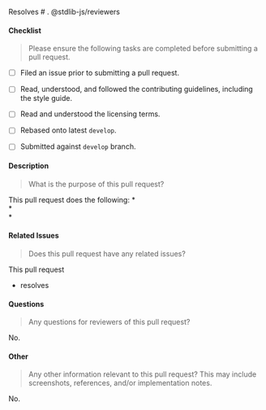 Resolves # . @stdlib-js/reviewers

#### Checklist
> Please ensure the following tasks are completed before submitting a pull request.

* [ ] Filed an issue prior to submitting a pull request.
* [ ] Read, understood, and followed the contributing guidelines, including the style guide.
* [ ] Read and understood the licensing terms.
* [ ] Rebased onto latest `develop`.
* [ ] Submitted against `develop` branch.


#### Description
> What is the purpose of this pull request?

This pull request does the following:
*   
*   
*   


#### Related Issues
> Does this pull request have any related issues?

This pull request
*   resolves 


#### Questions
> Any questions for reviewers of this pull request?

No.


#### Other
> Any other information relevant to this pull request? This may include screenshots, references, and/or implementation notes.

No.
